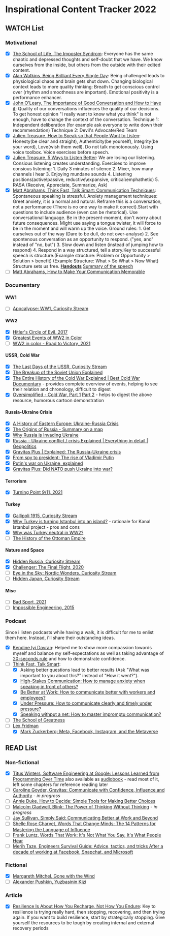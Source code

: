 # Inspirational Content Tracker 2022
## WATCH List

### Motivational
- [x] [The School of Life, The Imposter Syndrom](https://www.youtube.com/watch?v=eqhUHyVpAwE): Everyone has the same chaotic and depressed thoughts and self-doubt that we have. We know ourselves from the inside, but others from the outside with their edited content.
- [x] [Alan Watkins, Being Brilliant Every Single Day](https://www.youtube.com/watch?v=fRItG9G1rb4): Being challenged leads to physiological chaos and brain gets shut down. Changing biological context leads to more quality thinking: Breath to get conscious control over (rhythm and smoothness are important). Emotional positivity is a performance enhancer.
- [x] [John O'Leary, The Importance of Good Conversation and How to Have it](https://www.ted.com/talks/john_o_leary_the_importance_of_good_conversation_and_how_to_have_it#t-2129): Quality of our conversations influences the quality of our decisions. To get honest opinion "I really want to know what you think" is not enough, have to change the context of the conversation. Technique 1: Independent deliberation (for example ask everyone to write down their recommendation) Technique 2: Devil's Advocate/Red Team
- [x] [Julien Treasure, How to Speak so that People Want to Listen](https://www.ted.com/talks/julian_treasure_how_to_speak_so_that_people_want_to_listen): Honesty(be clear and straight), Authenticity(be yourself), Integrity(be your word), Love(wish them well). Do not talk monotonously. Using voice toolbox. Voice exercises before speech.
- [x] [Julien Treasure, 5 Ways to Listen Better](https://www.ted.com/talks/julian_treasure_5_ways_to_listen_better#t-5856): We are losing our listening. Consious listening creates understanding. Exercises to improve consious listening: 1. Daily 3 minutes of silence 2. Mixer, how many channels i hear 3. Enjoying mundane sounds 4. Listening positions(active\passive, reductive\expansive, critical\emphathetic) 5. RASA (Receive, Appreciate, Summarize, Ask)
- [x] [Matt Abrahams, Think Fast, Talk Smart: Communication Techniques](https://www.youtube.com/watch?v=HAnw168huqA): Spontaneous speaking is stressful. Anxiety management techniques: Greet anxiety, it is a normal and natural. Reframe this is a conversation, not a performance (There is no one way to make it correct).Start with questions to include audience (even can be rhetorical). Use conversational language. Be in the present-moment, don't worry about future consequences. Might use saying a tongue twister, it will force to be in the moment and will warm up the voice. Ground rules: 1. Get ourselves out of the way (Dare to be dull, do not over-analyse) 2. See spontenous conversation as an opportunity to respond. ("yes, and" instead of "no, but") 3. Slow down and listen (instead of jumping how to respond) 4. Respond in a way structured, tell a story.Key to successful speech is structure.(Example structure: Problem or Opportunity > Solution > benefit) (Example Structure: What > So What > Now What) Structure sets us free. **[Handouts](https://nofreakingspeaking.com/)** [Summary of the speech](https://nofreakingspeaking.com/wp-content/uploads/2016/07/Be-Confident-When-Called-On-Abrahams.pdf)
- [ ] [Matt Abrahams, How to Make Your Communication Memorable](https://www.youtube.com/watch?v=Fsr4yrSAIAQ)

### Documentary 
#### WW1
- [ ] [Apocalypse: WW1, Curiosity Stream](https://curiositystream.com/video/3047)

#### WW2
- [x] [Hitler's Circle of Evil, 2017](https://www.netflix.com/nl-en/title/80138915)
- [x] [Greatest Events of WW2 in Color](https://www.netflix.com/nl-en/title/80989924) 
- [ ] [WW2 in color - Road to Victory, 2021](https://www.netflix.com/gb/title/81488464)

#### USSR, Cold War
- [x] [The Last Days of the USSR, Curiosity Stream](https://curiositystream.com/video/4723?utm_campaign=D-PerformanceMax-ROW&utm_medium=display&utm_source=google&utm_placement=&utm_content=&gclid=EAIaIQobChMI9YqEwMbV9gIVxJrVCh1rfAACEAAYASAAEgIww_D_BwE)
- [x] [The Breakup of the Soviet Union Explained](https://youtu.be/t2GmtBCVHzY)
- [x] [The Entire History of the Cold War Explained | Best Cold War Documentary](https://www.youtube.com/watch?v=XDrykOhrb5s) - provides complete overview of events, helping to see their relation and chronology, difficult to digest
- [x] [Oversimplified - Cold War, Part 1](https://youtu.be/I79TpDe3t2g) [Part 2](https://youtu.be/OIYy32RuHao) - helps to digest the above resource, humorous cartoon demonstration

#### Russia-Ukraine Crisis
- [x] [A History of Eastern Europe: Ukraine-Russia Crisis](https://www.youtube.com/watch?v=l1WL2VJOn2A)
- [x] [The Origins of Russia - Summary on a map](https://youtu.be/qUgzqkCW6A4)
- [x] [Why Russia is Invading Ukraine](https://youtu.be/If61baWF4GE)
- [x] [Russia – Ukraine conflict / crisis Explained | Everything in detail | Geopolitics](https://youtu.be/h2P9AmGcMdM)
- [x] [Gravitas Plus | Explained: The Russia-Ukraine crisis](https://youtu.be/nK-yJD_fAtk)
- [x] [From spy to president: The rise of Vladimir Putin](https://youtu.be/lxMWSmKieuc)
- [x] [Putin's war on Ukraine, explained](https://youtu.be/MVu8QbxafJE)
- [x] [Gravitas Plus: Did NATO push Ukraine into war?](https://youtu.be/TzgPJeYZaOU)

#### Terrorism
- [x] [Turning Point 9/11, 2021](https://www.netflix.com/gb/title/81315804)

#### Turkey
- [x] [Gallipoli 1915, Curiosity Stream](https://curiositystream.com/video/4085?collectionId=140)
- [x] [Why Turkey is turning Istanbul into an island?](https://youtu.be/F6I7eHVXh2A) - rationale for Kanal Istanbul project - pros and cons
- [x] [Why was Turkey neutral in WW2?](https://youtu.be/apwmP2g_D7k)
- [ ] [The History of the Ottoman Empire](https://youtu.be/f9c4Y7Vf7G0)

#### Nature and Space
- [x] [Hidden Russia, Curiosity Stream](https://curiositystream.com/video/3655)
- [x] [Challenger: The Final Flight, 2020](https://www.netflix.com/nl-en/title/81012137)
- [ ] [Eye in the Sky: Nordic Wonders, Curiosity Stream](https://curiositystream.com/video/4604)
- [ ] [Hidden Japan, Curiosity Stream](https://curiositystream.com/video/3643)

#### Misc
- [ ] [Bad Sport, 2021](https://www.netflix.com/gb/title/81084829)  
- [ ] [Impossible Engineering, 2015](https://yesterday.uktv.co.uk/shows/impossible-engineering/)

### Podcast
Since i listen podcasts while having a walk, it is difficult for me to enlist them here. Instead, i'll share their outstanding ideas.
- [x] [Kendine Iyi Davran](https://open.spotify.com/show/1OsUxSME9IyoE1ZyDpRLxc): Helped me to show more compassion towards myself and balance my self-expectations as well as taking advantage of [20-seconds rule](https://www.samuelthomasdavies.com/the-20-second-rule/) and how to demonstrate confidence.
- [ ] [Think Fast, Talk Smart](https://open.spotify.com/show/6ll0MwobDt1JW9gYaOONEo): 
    - [X] Asking better questions lead to better results (Ask "What was important to you about this?" instead of "How it went?").
    - [X] [High-Stakes Communication: How to manage anxiety when speaking in front of others?](https://open.spotify.com/episode/0X6mdscnepO358a7VeElO8?si=f431e1a009ed4b60)
    - [X] [Be Better at Work: How to communicate better with workers and employees?](https://open.spotify.com/episode/1v5yiQuY7lW07DOPsmecuK?si=11106a34b2ce42b5&nd=1)
    - [X] [Under Pressure: How to communicate clearly and timely under pressure?](https://open.spotify.com/episode/3kMIyy0aL0fj4GFWCzQNIy?si=05c87b3b91984a83&nd=1)
    - [X] [Speaking withput a net: How to master impromptu communication?](https://open.spotify.com/episode/0r5eLIrMso6vbsvXtaRpa2?si=f05206e09cc0448c&nd=1)
- [ ] [The School of Greatness](https://open.spotify.com/show/07GQhOZboEZOE1ysnFLipT)
- [ ] [Lex Fridman](https://lexfridman.com)
    - [X] [Mark Zuckerberg: Meta, Facebook, Instagram, and the Metaverse](https://lexfridman.com/mark-zuckerberg/)

## READ List
### Non-fictional
- [X] [Titus Winters, Software Engineering at Google: Lessons Learned from Programming Over Time](https://www.goodreads.com/book/show/48816586-software-engineering-at-google) also available as [audiobook](https://www.audible.co.uk/pd/Software-Engineering-at-Google-Audiobook/B08VKV55RV?source_code=M2M14DFT1BkSH082015011R&&ipRedirectOverride=true&gclid=Cj0KCQiAt8WOBhDbARIsANQLp961t7agEDI-ZHk7zEHuLLzISIqlKfJ3hqnRRqT23q_tvq24gEACw7oaAnw8EALw_wcB&gclsrc=aw.ds) - read most of it, left some chapters for reference reading later
- [ ] [Caroline Goyder, Gravitas: Communicate with Confidence, Influence and Authority](https://www.goodreads.com/book/show/18685594-gravitas) - *in progress*
- [ ] [Annie Duke, How to Decide: Simple Tools for Making Better Choices](https://www.amazon.com/How-Decide-Simple-Making-Choices-ebook/dp/B07TRJB3S3)
- [ ] [Malcolm Gladwell, Blink: The Power of Thinking Without Thinking](https://www.amazon.co.uk/Blink-Power-Thinking-Without/dp/0141014598) - *in progress*
- [ ] [Jay Sullivan, Simply Said: Communicating Better at Work and Beyond](https://www.goodreads.com/book/show/33232697-simply-said)
- [ ] [Shelle Rose Charvet, Words That Change Minds: The 14 Patterns for Mastering the Language of Influence](https://www.goodreads.com/book/show/44583310-words-that-change-minds) 
- [ ] [Frank Luntz, Words That Work: It's Not What You Say, It's What People Hear](https://www.goodreads.com/book/show/95884.Words_That_Work)
- [ ] [Merih Taze, Engineers Survival Guide: Advice, tactics, and tricks After a decade of working at Facebook, Snapchat, and Microsoft](https://www.amazon.com/Engineers-Survival-Guide-Facebook-Microsoft/dp/B09MBZBGFK)
### Fictional
- [x] [Margareth Mitchel, Gone with the Wind](https://www.goodreads.com/tr/book/show/18405.Gone_with_the_Wind)
- [ ] [Alexander Pushkin, Yuzbasinin Kizi](https://www.amazon.com/Y%C3%BCzbasinin-Y%C3%BDld%C3%BDz-Aleksandr-Sergeyevic-Puskin/dp/6059199968)

### Article
- [X] [Resilience Is About How You Recharge, Not How You Endure](https://hbr.org/2016/06/resilience-is-about-how-you-recharge-not-how-you-endure): Key to resilience is trying really hard, then stopping, recovering, and then trying again. If you want to build resilience, start by strategically stopping. Give yourself the resources to be tough by creating internal and external recovery periods
